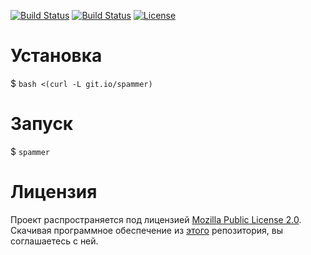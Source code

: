 [![Build Status](https://img.shields.io/github/stars/cludeex/spammer.svg)](https://github.com/cludeex/spammer)
[![Build Status](https://img.shields.io/github/forks/cludeex/spammer.svg)](https://github.com/cludeex/spammer)
[![License](https://img.shields.io/github/license/cludeex/spammer.svg)](https://github.com/cludeex/spammer)
# Установка
$ `bash <(curl -L git.io/spammer)`<br>
# Запуск
$ `spammer`<br>
# Лицензия
Проект распространяется под лицензией [Mozilla Public License 2.0](https://github.com/cludeex/spammer/blob/master/LICENSE). Скачивая программное обеспечение из [этого](https://github.com/cludeex/spammer) репозитория, вы соглашаетесь с ней.
